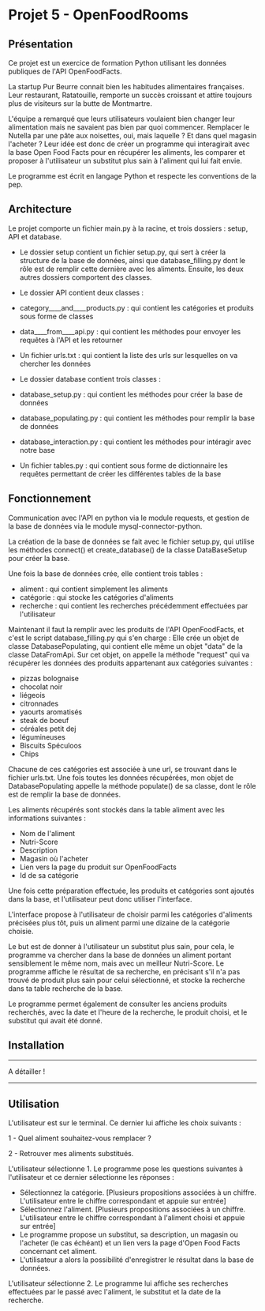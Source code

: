 ﻿﻿﻿﻿﻿﻿﻿﻿﻿﻿﻿﻿﻿﻿﻿﻿﻿﻿﻿﻿﻿﻿﻿﻿﻿﻿﻿﻿﻿# Projet 5 - OpenFoodRooms## PrésentationCe projet est un exercice de formation Python utilisant les données publiques de l'API OpenFoodFacts.La startup Pur Beurre connait bien les habitudes alimentaires françaises. Leur restaurant, Ratatouille, remporte un succès croissant et attire toujours plus de visiteurs sur la butte de Montmartre.L'équipe a remarqué que leurs utilisateurs voulaient bien changer leur alimentation mais ne savaient pas bien par quoi commencer. Remplacer le Nutella par une pâte aux noisettes, oui, mais laquelle ? Et dans quel magasin l'acheter ? Leur idée est donc de créer un programme qui interagirait avec la base Open Food Facts pour en récupérer les aliments, les comparer et proposer à l'utilisateur un substitut plus sain à l'aliment qui lui fait envie.Le programme est écrit en langage Python et respecte les conventions de la pep.## ArchitectureLe projet comporte un fichier main.py à la racine, et trois dossiers : setup, API et database. - Le dossier setup contient un fichier setup.py, qui sert à créer la structure de la base de données, ainsi que database_filling.py dont le rôle est de remplir cette dernière avec les aliments. Ensuite, les deux autres dossiers comportent des classes.- Le dossier API contient deux classes :- category____and____products.py : qui contient les catégories et produits sous forme de classes- data____from____api.py : qui contient les méthodes pour envoyer les requêtes à l'API et les retourner- Un fichier urls.txt : qui contient la liste des urls sur lesquelles on va chercher les données - Le dossier database contient trois classes :- database_setup.py : qui contient les méthodes pour créer la base de données- database_populating.py : qui contient les méthodes pour remplir la base de données- database_interaction.py : qui contient les méthodes pour intéragir avec notre base- Un fichier tables.py : qui contient sous forme de dictionnaire les requêtes permettant de créer les différentes tables de la base## FonctionnementCommunication avec l'API en python via le module requests, et gestion de la base de données via le module mysql-connector-python.La création de la base de données se fait avec le fichier setup.py, qui utilise les méthodes connect() et create_database() de la classe DataBaseSetup pour créer la base.Une fois la base de données crée, elle contient trois tables :  - aliment : qui contient simplement les aliments  - catégorie : qui stocke les catégories d'aliments - recherche : qui contient les recherches précédemment effectuées par l'utilisateurMaintenant il faut la remplir avec les produits de l'API OpenFoodFacts, et c'est le script database_filling.py qui s'en charge :Elle crée un objet de classe DatabasePopulating, qui contient elle même un objet "data" de la classe DataFromApi. Sur cet objet, on appelle la méthode "request" qui va récupérer les données des produits appartenant aux catégories suivantes : - pizzas bolognaise - chocolat noir  - liégeois  - citronnades  - yaourts aromatisés  - steak de boeuf  - céréales petit dej  - légumineuses  - Biscuits Spéculoos  - Chips Chacune de ces catégories est associée à une url, se trouvant dans le fichier urls.txt.Une fois toutes les données récupérées, mon objet de DatabasePopulating appelle la méthode populate() de sa classe, dont le rôle est de remplir la base de données.Les aliments récupérés sont stockés dans la table aliment avec les informations suivantes : - Nom de l'aliment- Nutri-Score- Description- Magasin où l'acheter- Lien vers la page du produit sur OpenFoodFacts- Id de sa catégorieUne fois cette préparation effectuée, les produits et catégories sont ajoutés dans la base, et l'utilisateur peut donc utiliser l'interface.L'interface propose à l'utilisateur de choisir parmi les catégories d'aliments précisées plus tôt, puis un aliment parmi une dizaine de la catégorie choisie.Le but est de donner à l'utilisateur un substitut plus sain, pour cela, le programme va chercher dans la base de données un aliment portant sensiblement le même nom, mais avec un meilleur Nutri-Score. Le programme affiche le résultat de sa recherche, en précisant s'il n'a pas trouvé de produit plus sain pour celui sélectionné, et stocke la recherche dans ta table recherche de la base.Le programme permet également de consulter les anciens produits recherchés, avec la date et l'heure de la recherche, le produit choisi, et le substitut qui avait été donné.## Installation---A détailler !---## UtilisationL'utilisateur est sur le terminal. Ce dernier lui affiche les choix suivants :1 - Quel aliment souhaitez-vous remplacer ?2 - Retrouver mes aliments substitués.L'utilisateur sélectionne 1. Le programme pose les questions suivantes à l'utilisateur et ce dernier sélectionne les réponses :- Sélectionnez la catégorie. [Plusieurs propositions associées à un chiffre. L'utilisateur entre le chiffre correspondant et appuie sur entrée]- Sélectionnez l'aliment. [Plusieurs propositions associées à un chiffre. L'utilisateur entre le chiffre correspondant à l'aliment choisi et appuie sur entrée]- Le programme propose un substitut, sa description, un magasin ou l'acheter (le cas échéant) et un lien vers la page d'Open Food Facts concernant cet aliment.- L'utilisateur a alors la possibilité d'enregistrer le résultat dans la base de données.L'utilisateur sélectionne 2. Le programme lui affiche ses recherches effectuées par le passé avec l'aliment, le substitut et la date de la recherche.